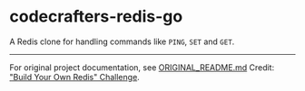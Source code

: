 # codecrafters-redis-go

A Redis clone for handling commands like `PING`, `SET` and `GET`.

---

For original project documentation, see [ORIGINAL_README.md](ORIGINAL_README.md)
Credit: ["Build Your Own Redis" Challenge](https://codecrafters.io/challenges/redis).